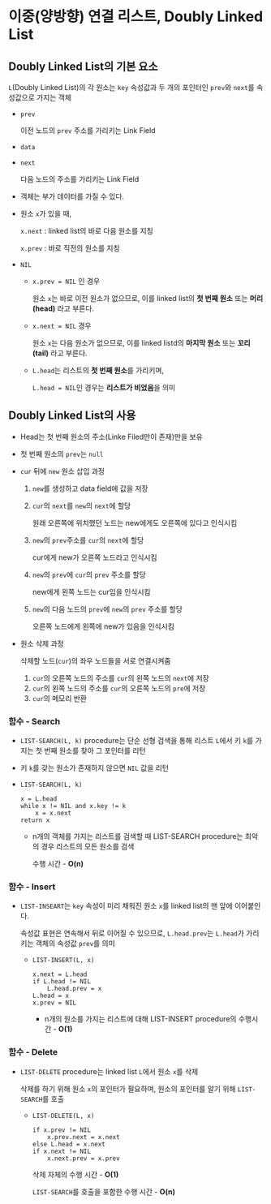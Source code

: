 # 이중(양방향) 연결 리스트, Doubly Linked List

## Doubly Linked List의 기본 요소

`L`(Doubly Linked List)의 각 원소는 `key` 속성값과 두 개의 포인터인 `prev`와 `next`를 속성값으로 가지는 객체

- `prev`

  이전 노드의 `prev` 주소를 가리키는 Link Field

- `data`

- `next`

  다음 노드의 주소를 가리키는 Link Field

- 객체는 부가 데이터를 가질 수 있다.

- 원소 `x`가 있을 때,

  `x.next` : linked list의 바로 다음 원소를 지칭

  `x.prev` : 바로 직전의 원소를 지칭
  
- `NIL`

  - `x.prev = NIL` 인 경우

    원소 `x`는 바로 이전 원소가 없으므로, 이를 linked list의 **첫 번째 원소** 또는 **머리(head)** 라고 부른다.

  - `x.next = NIL` 경우

    원소 `x`는 다음 원소가 없으므로, 이를 linked listd의 **마지막 원소** 또는 **꼬리(tail)** 라고 부른다.

  - `L.head`는 리스트의 **첫 번째 원소**를 가리키며,

    `L.head = NIL`인 경우는 **리스트가 비었음**을 의미



## Doubly Linked List의 사용

- Head는 첫 번째 원소의 주소(Linke Filed만이 존재)만을 보유

- 첫 번째 원소의 `prev`는 `null`

- `cur` 뒤에 `new` 원소 삽입 과정

  1. `new`를 생성하고 data field에 값을 저장

  2. `cur`의 `next`를 `new`의 `next`에 할당

     원래 오른쪽에 위치했던 노드는 new에게도 오른쪽에 있다고 인식시킴

  3. `new`의 `prev`주소를 `cur`의 `next`에 할당

     cur에게 new가 오른쪽 노드라고 인식시킴

  4. `new`의 `prev`에 `cur`의 `prev` 주소를 할당

     new에게 왼쪽 노드는 cur임을 인식시킴

  5. `new`의 다음 노드의 `prev`에 `new`의 `prev` 주소를 할당

     오른쪽 노드에게 왼쪽에 new가 있음을 인식시킴

- 원소 삭제 과정

  삭제할 노드(`cur`)의 좌우 노드들을 서로 연결시켜줌

  1. `cur`의 오른쪽 노드의 주소를 `cur`의 왼쪽 노드의 `next`에 저장
  2. `cur`의 왼쪽 노드의 주소를 `cur`의 오른쪽 노드의 `pre`에 저장
  3. `cur`의 메모리 반환



### 함수 - Search

- `LIST-SEARCH(L, k)` procedure는 단순 선형 검색을 통해 리스트 `L`에서 키 `k`를 가지는 첫 번째 원소를 찾아 그 포인터를 리턴

- 키 `k`를 갖는 원소가 존재하지 않으면 `NIL` 값을 리턴

- `LIST-SEARCH(L, k)`

  ```
  x = L.head
  while x != NIL and x.key != k
      x = x.next
  return x
  ```

  - n개의 객체를 가지는 리스트를 검색할 때 LIST-SEARCH procedure는 최악의 경우 리스트의 모든 원소를 검색

    수행 시간 - **O(n)**



### 함수 - Insert

- `LIST-INSEART`는 `key` 속성이 미리 채워진 원소 `x`를 linked list의 맨 앞에 이어붙인다.

  속성값 표현은 연속해서 뒤로 이어질 수 있으므로, `L.head.prev`는 `L.head`가 가리키는 객체의 속성값 `prev`를 의미

  - `LIST-INSERT(L, x)`

    ```
    x.next = L.head
    if L.head != NIL
        L.head.prev = x
    L.head = x
    x.prev = NIL
    ```

    - n개의 원소를 가지는 리스트에 대해 LIST-INSERT procedure의 수행시간 - **O(1)**



### 함수 - Delete

- `LIST-DELETE` procedure는 linked list `L`에서 원소 `x`를 삭제

  삭제를 하기 위해 원소 `x`의 포인터가 필요하며, 원소의 포인터를 알기 위해 `LIST-SEARCH`를 호출

  - `LIST-DELETE(L, x)`

    ```
    if x.prev != NIL
        x.prev.next = x.next
    else L.head = x.next
    if x.next != NIL
        x.next.prev = x.prev
    ```

    삭제 자체의 수행 시간 - **O(1)**

    `LIST-SEARCH`를 호출을 포함한 수행 시간 - **O(n)**
